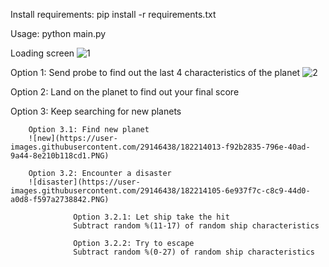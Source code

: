 Install requirements: pip install -r requirements.txt

Usage: python main.py

Loading screen
![1](https://user-images.githubusercontent.com/29146438/182213541-30c19831-85ed-4cc1-bf2a-58883a37cc62.PNG)

Option 1: Send probe to find out the last 4 characteristics of the planet
![2](https://user-images.githubusercontent.com/29146438/182213672-5a6df77e-0c96-4f6b-b780-2a1c25e026c3.PNG)

Option 2: Land on the planet to find out your final score

Option 3: Keep searching for new planets

        Option 3.1: Find new planet
        ![new](https://user-images.githubusercontent.com/29146438/182214013-f92b2835-796e-40ad-9a44-8e210b118cd1.PNG)
        
        Option 3.2: Encounter a disaster
        ![disaster](https://user-images.githubusercontent.com/29146438/182214105-6e937f7c-c8c9-44d0-a0d8-f597a2738842.PNG)
        
                  Option 3.2.1: Let ship take the hit
                  Subtract random %(11-17) of random ship characteristics
                  
                  Option 3.2.2: Try to escape
                  Subtract random %(0-27) of random ship characteristics
        

